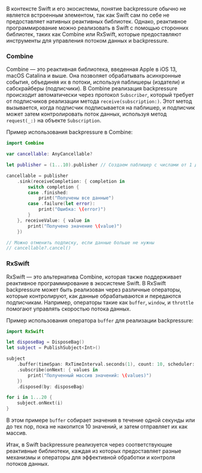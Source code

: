 В контексте Swift и его экосистемы, понятие backpressure обычно не является встроенным элементом, так как Swift сам по себе не предоставляет нативных реактивных библиотек. Однако, реактивное программирование можно реализовать в Swift с помощью сторонних библиотек, таких как Combine или RxSwift, которые предоставляют инструменты для управления потоком данных и backpressure.

### Combine

Combine — это реактивная библиотека, введенная Apple в iOS 13, macOS Catalina и выше. Она позволяет обрабатывать асинхронные события, объединяя их в потоки, используя паблишеры (издатели) и сабскрайберы (подписчики). В Combine реализация backpressure происходит автоматически через протокол `Subscriber`, который требует от подписчиков реализации метода `receive(subscription:)`. Этот метод вызывается, когда подписчик подписывается на паблишер, и подписчик может затем контролировать поток данных, используя метод `request(_:)` на объекте `Subscription`.

Пример использования backpressure в Combine:

```swift
import Combine

var cancellable: AnyCancellable?

let publisher = (1...10).publisher // Создаем паблишер с числами от 1 до 10

cancellable = publisher
    .sink(receiveCompletion: { completion in
        switch completion {
        case .finished:
            print("Получены все данные")
        case .failure(let error):
            print("Ошибка: \(error)")
        }
    }, receiveValue: { value in
        print("Получено значение \(value)")
    })

// Можно отменить подписку, если данные больше не нужны
// cancellable?.cancel()
```

### RxSwift

RxSwift — это альтернатива Combine, которая также поддерживает реактивное программирование в экосистеме Swift. В RxSwift backpressure может быть реализован через различные операторы, которые контролируют, как данные обрабатываются и передаются подписчикам. Например, операторы такие как `buffer`, `window`, и `throttle` помогают управлять скоростью потока данных.

Пример использования оператора `buffer` для реализации backpressure:

```swift
import RxSwift

let disposeBag = DisposeBag()
let subject = PublishSubject<Int>()

subject
    .buffer(timeSpan: RxTimeInterval.seconds(1), count: 10, scheduler: MainScheduler.instance)
    .subscribe(onNext: { values in
        print("Полученный массив значений: \(values)")
    })
    .disposed(by: disposeBag)

for i in 1...20 {
    subject.onNext(i)
}
```

В этом примере `buffer` собирает значения в течение одной секунды или до тех пор, пока не накопится 10 значений, и затем отправляет их как массив.

Итак, в Swift backpressure реализуется через соответствующие реактивные библиотеки, каждая из которых предоставляет разные механизмы и операторы для эффективной обработки и контроля потоков данных.